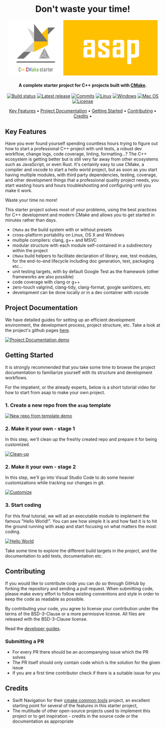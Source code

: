 <div align="center">

# Don't waste your time!

![Start Now!!](doc/_static/asap-banner.png "ASAP banner")

</div>

<h4 align="center">A complete starter project for C++ projects built with
<a href="https://cmake.org/" target="_blank">CMake</a>.</h4>

<div align="center">

[![Build status][build-status-badge]][build-matrix]
[![Latest release][release-badge]][latest-release]
[![Commits][last-commit-badge]][commits]
[![Linux][linux-badge]][latest-release]
[![Windows][windows-badge]][latest-release]
[![Mac OS][macos-badge]][latest-release]
[![License][license-badge]][license]

</div>

<p align="center">
  <a href="#key-features">Key Features</a> •
  <a href="#project-documentation">Project Documentation</a> •
  <a href="#getting-started">Getting Started</a> •
  <a href="#Contributing">Contributing</a> •
  <a href="#credits">Credits</a> •
</p>

## Key Features

Have you ever found yourself spending countless hours trying to figure out how
to start a professional C++ project with unit tests, a robust dev workflow,
change logs, code coverage, linting, formatting...? The C++ ecosystem is getting
better but is still very far away from other ecosystems such as JavaScript, or
even Rust. It's certainly easy to use CMake, a compiler and vscode to start a
hello world project, but as soon as you start having multiple modules, with
third party dependencies, testing, coverage, and other development things that a
professional quality project needs, you start wasting hours and hours
troubleshooting and configuring until you make it work.

Waste your time no more!

This starter project solves most of your problems, using the best practices for
C++ development and modern CMake and allows you to get started in minutes rather
than days.

- `CMake` as the build system with or without presets
- cross-platform portability on Linux, OS X and Windows
- multiple compilers: clang, g++ and MSVC
- modular structure with each module self-contained in a subdirectory within the
  project
- `CMake` build helpers to facilitate declaration of library, exe, test modules,
  for the end-to-end lifecycle including doc generation, test, packaging etc...
- unit testing targets, with by default Google Test as the framework (other
  frameworks are also possible)
- code coverage with clang or g++
- zero-touch valgrind, clang-tidy, clang-format, google sanitizers, etc
- development can be done locally or in a dev container with vscode

## Project Documentation

We have detailed guides for setting up an efficient development environment, the
development process, project structure, etc. Take a look at the project's github
pages [here](https://abdes.github.io/asap/asap_master/html/).

[![Project Documentation demo][project-docs-thumb]][project-docs-video]

## Getting Started

It is strongly recommended that you take some time to browse the project
documentation to familiarize yourself with its structure and development
workflows.

For the impatient, or the already experts, below is a short tutorial video for
how to start from asap to make your own project.

### 1. Create a new repo from the `asap` template

[![New repo from template demo][from-template-thumb]][from-template-video]

### 2. Make it your own - stage 1

In this step, we'll clean up the freshly created repo and prepare it for being
customized.

[![Clean-up][cleanup-thumb]][cleanup-video]

### 2. Make it your own - stage 2

In this step, we'll go into Visual Studio Code to do some heavier customizations
while tracking our changes in git.

[![Customize][customize-thumb]][customize-video]

### 3. Start coding

For this final tutorial, we will ad an executable module to implement the famous
"Hello World!". You can see how simple it is and how fast it is to hit the
ground running with asap and start focusing on what matters the most: coding.

[![Hello World][hello-world-thumb]][hello-world-video]

Take some time to explore the different build targets in the project, and the
documentation to add tests, documentation etc.

## Contributing

If you would like to contribute code you can do so through GitHub by forking the
repository and sending a pull request. When submitting code, please make every
effort to follow existing conventions and style in order to keep the code as
readable as possible.

By contributing your code, you agree to license your contribution under the
terms of the BSD-3-Clause or a more permissive license. All files are released
with the BSD-3-Clause license.

Read the [developer guides](https://abdes.github.io/asap/asap_master/html/).

### Submitting a PR

- For every PR there should be an accompanying issue which the PR solves
- The PR itself should only contain code which is the solution for the given
  issue
- If you are a first time contributor check if there is a suitable issue for you

## Credits

- Swift Navigation for their [cmake common
  tools](https://github.com/swift-nav/cmake) project, an excellent starting
  point for several of the features in this starter project,
- The multitude of other open-source projects used to implement this project or
  to get inspiration - credits in the source code or the documentation as
  appropriate

[build-status-badge]: https://github.com/abdes/asap/actions/workflows/cmake-build.yml/badge.svg?branch=develop
[last-commit-badge]: https://img.shields.io/github/last-commit/abdes/asap
[license-badge]: https://img.shields.io/github/license/abdes/asap
[linux-badge]: https://img.shields.io/badge/OS-linux-blue
[macos-badge]: https://img.shields.io/badge/OS-macOS-blue
[release-badge]: https://img.shields.io/github/v/release/abdes/asap
[windows-badge]: https://img.shields.io/badge/OS-windows-blue
[build-matrix]: https://github.com/abdes/asap/actions/workflows/cmake-build.yml
[commits]: https://github.com/abdes/asap/commits
[latest-release]: https://github.com/abdes/asap/releases/latest
[license]: https://opensource.org/licenses/BSD-3-Clause
[project-docs-thumb]: https://cdn.loom.com/sessions/thumbnails/131bd53f1a004387b09bbeeb80a41f3e-with-play.gif
[project-docs-video]: https://www.loom.com/embed/131bd53f1a004387b09bbeeb80a41f3e
[project-docs]: https://abdes.github.io/asap/asap_master/html/index.html
[from-template-thumb]: https://cdn.loom.com/sessions/thumbnails/087f217b73454728900baa8b1487f358-with-play.gif
[from-template-video]: https://www.loom.com/embed/087f217b73454728900baa8b1487f358
[cleanup-thumb]: https://asciinema.org/a/JOXq0l9CLZMolNcGhOnc84tNO.svg
[cleanup-video]: https://asciinema.org/a/JOXq0l9CLZMolNcGhOnc84tNO?autoplay=1
[customize-thumb]: https://cdn.loom.com/sessions/thumbnails/bedff4e1532441a6af6497653e52cede-with-play.gif
[customize-video]: https://www.loom.com/embed/bedff4e1532441a6af6497653e52cede
[hello-world-thumb]: https://cdn.loom.com/sessions/thumbnails/ff20f1771a6d448c8fd7b6e53e117c93-with-play.gif
[hello-world-video]: https://www.loom.com/embed/ff20f1771a6d448c8fd7b6e53e117c93
